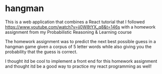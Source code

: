 # hangman
This is a web application that combines a React tutorial that I followed https://www.youtube.com/watch?v=jj0W8tYX_q8&t=146s with a homework assignment from my Probabilistic Reasoning & Learning course

The homework assignment was to predict the next best possible guess in a hangman game given a corpus of 5 letter words while also giving you the probability that the guess is correct.

I thought itd be cool to implement a front end for this homework assignment and thought itd be a good way to practice my react programming as well!
